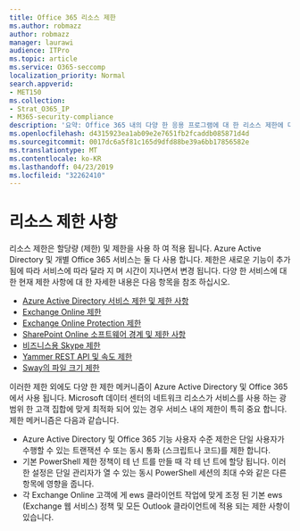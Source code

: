 ```yaml
---
title: Office 365 리소스 제한
ms.author: robmazz
author: robmazz
manager: laurawi
audience: ITPro
ms.topic: article
ms.service: O365-seccomp
localization_priority: Normal
search.appverid:
- MET150
ms.collection:
- Strat_O365_IP
- M365-security-compliance
description: '요약: Office 365 내의 다양 한 응용 프로그램에 대 한 리소스 제한에 대해 설명 합니다.'
ms.openlocfilehash: d4315923ea1ab09e2e7651fb2fcaddb085871d4d
ms.sourcegitcommit: 0017dc6a5f81c165d9dfd88be39a6bb17856582e
ms.translationtype: MT
ms.contentlocale: ko-KR
ms.lasthandoff: 04/23/2019
ms.locfileid: "32262410"
---
```

# <a name="resource-limits"></a>리소스 제한 사항

리소스 제한은 할당량 (제한) 및 제한을 사용 하 여 적용 됩니다. Azure Active Directory 및 개별 Office 365 서비스는 둘 다 사용 합니다. 제한은 새로운 기능이 추가 됨에 따라 서비스에 따라 달라 지 며 시간이 지나면서 변경 됩니다. 다양 한 서비스에 대 한 현재 제한 사항에 대 한 자세한 내용은 다음 항목을 참조 하십시오.
- [Azure Active Directory 서비스 제한 및 제한 사항](https://msdn.microsoft.com/en-us/library/azure/dn764971.aspx)
- [Exchange Online 제한](https://technet.microsoft.com/en-us/library/exchange-online-limits.aspx)
- [Exchange Online Protection 제한](https://technet.microsoft.com/en-us/library/exchange-online-protection-limits.aspx)
- [SharePoint Online 소프트웨어 경계 및 제한 사항](https://support.office.com/article/SharePoint-Online-software-boundaries-and-limits-8F34FF47-B749-408B-ABC0-B605E1F6D498)
- [비즈니스용 Skype 제한](https://technet.microsoft.com/en-us/library/skype-for-business-online-limits.aspx)
- [Yammer REST API 및 속도 제한](https://developer.yammer.com/docs/rest-api-rate-limits)
- [Sway의 파일 크기 제한](https://support.office.com/article/File-size-limits-in-Sway-4db21bc6-b42b-499f-9272-66e089db109f)

이러한 제한 외에도 다양 한 제한 메커니즘이 Azure Active Directory 및 Office 365에서 사용 됩니다. Microsoft 데이터 센터의 네트워크 리소스가 서비스를 사용 하는 광범위 한 고객 집합에 맞게 최적화 되어 있는 경우 서비스 내의 제한이 특히 중요 합니다. 제한 메커니즘은 다음과 같습니다.
- Azure Active Directory 및 Office 365 기능 사용자 수준 제한은 단일 사용자가 수행할 수 있는 트랜잭션 수 또는 동시 통화 (스크립트나 코드)를 제한 합니다.
- 기본 PowerShell 제한 정책이 테 넌 트를 만들 때 각 테 넌 트에 할당 됩니다. 이러한 설정은 단일 관리자가 열 수 있는 동시 PowerShell 세션의 최대 수와 같은 다른 항목에 영향을 줍니다.
- 각 Exchange Online 고객에 게 ews 클라이언트 작업에 맞게 조정 된 기본 ews (Exchange 웹 서비스) 정책 및 모든 Outlook 클라이언트에 적용 되는 제한 사항이 있습니다.
